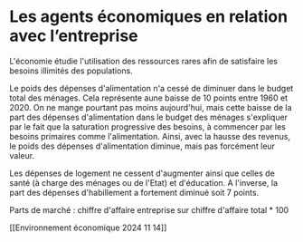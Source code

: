 # Les agents économiques en relation avec l’entreprise

L'économie étudie l'utilisation des ressources rares afin de satisfaire les besoins illimités des populations.

Le poids des dépenses d'alimentation n'a cessé de diminuer dans le budget total des ménages. Cela représente aune baisse de 10 points entre 1960 et 2020.
On ne mange pourtant pas moins aujourd'hui, mais cette baisse de la part des dépenses d'alimentation dans le budget des ménages s'expliquer par le fait que la saturation progressive des besoins, à commencer par les besoins primaires comme l'alimentation. Ainsi, avec la hausse des revenus, le poids des dépenses d'alimentation diminue, mais pas forcément leur valeur.

Les dépenses de logement ne cessent d'augmenter ainsi que celles de santé (à charge des ménages ou de l'Etat) et d'éducation. A l'inverse, la part des dépenses d'habillement a fortement diminué soit 7 points.

Parts de marché : chiffre d'affaire entreprise sur chiffre d'affaire total * 100

[[Environnement économique 2024 11 14]]